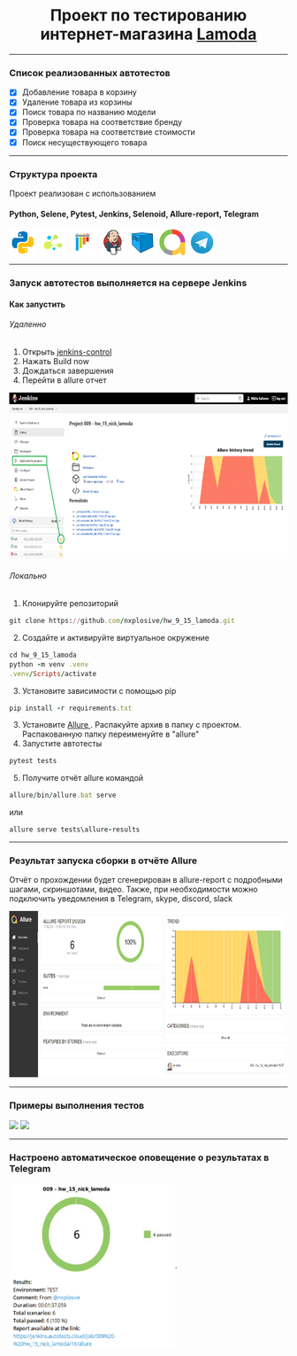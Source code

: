 <h1 align="center">Проект по тестированию интернет-магазина <a href="https://www.lamoda.ru/"> Lamoda </a> </h1>

---

### Список реализованных автотестов

- [x] Добавление товара в корзину  
- [x] Удаление товара из корзины
- [x] Поиск товара по названию модели 
- [x] Проверка товара на соответствие бренду
- [x] Проверка товара на соответствие стоимости
- [x] Поиск несуществующего товара  

---

### Структура проекта 
Проект реализован с использованием 

#### Python, Selene, Pytest, Jenkins, Selenoid, Allure-report, Telegram
<p align="left">
<img align="center" src="logo/python.svg" width="50"/>
<img align="center"  src="logo/selene.png" width="50"/>
<img align="center"  src="logo/pytest-original.svg" width="50"/>
<img align="center"  src="logo/Jenkins.svg" width="50"/>
<img align="center"  src="logo/Selenoid.svg" width="50"/>
<img align="center"  src="logo/Allure_new.png" width="50"/>
<img align="center"  src="logo/Telegram.svg" width="50"/>
</p>

---

### Запуск автотестов выполняется на сервере Jenkins

#### Как запустить

###### Удаленно

1. Открыть <a href="https://jenkins.autotests.cloud/job/009%20-%20hw_15_nick_lamoda/"> jenkins-control  </a>
2. Нажать Build now
3. Дождаться завершения 
4. Перейти в allure отчет

<img src="readme_files/jenkins_control.png" width="700" height="300"/>  

###### Локально

1. Клонируйте репозиторий
```ruby
git clone https://github.com/nxplosive/hw_9_15_lamoda.git
```
2. Создайте и активируйте виртуальное окружение
  ```ruby
  cd hw_9_15_lamoda
  python -m venv .venv
  .venv/Scripts/activate
  ```
3. Установите зависимости с помощью pip
  ```ruby
  pip install -r requirements.txt
  ```
3. Установите  <a href="https://repo.maven.apache.org/maven2/io/qameta/allure/allure-commandline/2.26.0/allure-commandline-2.26.0.zip"> Allure </a>. Распакуйте архив в папку с проектом. Распакованную папку переименуйте в "allure"
4. Запустите автотесты 
  ```ruby
  pytest tests
  ```
5. Получите отчёт allure командой
  ```ruby
allure/bin/allure.bat serve 
  ```
или
  ```ruby
allure serve tests\allure-results
  ```

---

### Результат запуска сборки в отчёте Allure

Отчёт о прохождении будет сгенерирован в allure-report с подробными шагами, скриншотами, видео.
Также, при необходимости можно подключить уведомления в Telegram, skype, discord, slack  

<img src="readme_files/allure_report.png" width="700" height="300"/>  

---

### Примеры выполнения тестов

<img src="readme_files/test_add_to_cart.gif" width="700"/>  
<img src="readme_files/test_remove_from_cart.gif" width="700"/>  

---

### Настроено автоматическое оповещение о результатах в Telegram

<img align="center" src="readme_files/tg_screen.png" width="300" height="300"/>.


